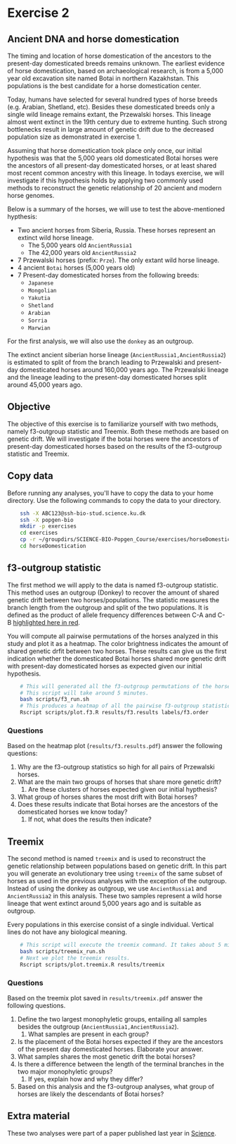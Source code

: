 # Exercise 2 #

## Ancient DNA and horse domestication ##
The timing and location of horse domestication of the ancestors to the present-day domesticated breeds remains unknown. The earliest evidence of horse domestication, based on archaeological research, is from a 5,000 year old excavation site named Botai in northern Kazakhstan. This populations is the best candidate for a horse domestication center. 

Today, humans have selected for several hundred types of horse breeds (e.g. Arabian, Shetland, etc). Besides these domesticated breeds only a single wild lineage remains extant, the Przewalski horses. This lineage almost went extinct in the 19th century due to extreme hunting. Such strong bottlenecks result in large amount of genetic drift due to the decreased population size as demonstrated in exercise 1. 

Assuming that horse domestication took place only once, our initial hypothesis was that the 5,000 years old domesticated Botai horses were the ancestors of all present-day domesticated horses, or at least shared most recent common ancestry with this lineage. In todays exercise, we will investigate if this hypothesis holds by applying two commonly used methods to reconstruct the genetic relationship of 20 ancient and modern horse genomes. 

Below is a summary of the horses, we will use to test the above-mentioned hypthesis:
- Two ancient horses from Siberia, Russia. These horses represent an extinct wild horse lineage.
  - The 5,000 years old `AncientRussia1`
  - The 42,000 years old `AncientRussia2`
- 7 Przewalski horses (prefix: `Prze`). The only extant wild horse lineage.
- 4 ancient `Botai` horses (5,000 years old) 
- 7 Present-day domesticated horses from the following breeds:
  - `Japanese`
  - `Mongolian`
  - `Yakutia`
  - `Shetland`
  - `Arabian`
  - `Sorria`
  - `Marwian`
  
For the first analysis, we will also use the `donkey` as an outgroup. 

The extinct ancient siberian horse lineage (`AncientRussia1,AncientRussia2`) is estimated to split of from the branch leading to Przewalski and present-day domesticated horses around 160,000 years ago. The Przewalski lineage and the lineage leading to the present-day domesticated horses split around 45,000 years ago.

## Objective ##
The objective of this exercise is to familiarize yourself with two methods, namely f3-outgroup statistic and Treemix. Both these methods are based on genetic drift. We will investigate if the botai horses were the ancestors of present-day domesticated horses based on the results of the f3-outgroup statistic and Treemix.

## Copy data ##

Before running any analyses, you'll have to copy the data to your home directory. Use the following commands to copy the data to your directory. 

```bash
	ssh -X ABC123@ssh-bio-stud.science.ku.dk
	ssh -X popgen-bio
	mkdir -p exercises
	cd exercises
	cp -r ~/groupdirs/SCIENCE-BIO-Popgen_Course/exercises/horseDomestication .
	cd horseDomestication
```

## f3-outgroup statistic ##
The first method we will apply to the data is named f3-outgroup statistic. This method uses an outgroup (Donkey) to recover the amount of shared genetic drift between two horses/populations. The statistic measures the branch length from the outgroup and split of the two populations. It is defined as the product of allele frequency differences between C-A and C-B [highlighted here in red](https://gaworkshop.readthedocs.io/en/latest/_images/f3-tree.png). 

You will compute all pairwise permutations of the horses analyzed in this study and plot it as a heatmap. The color brightness indicates the amount of shared genetic drfit between two horses. These results can give us the first indication whether the domesticated Botai horses shared more genetic drift with present-day domesticated horses as expected given our initial hypothesis.

```bash
	# This will generated all the f3-outgroup permutations of the horses analyzed in this exercise
	# This script will take around 5 minutes.
	bash scripts/f3_run.sh 
	# This produces a heatmap of all the pairwise f3-outgroup statistics
	Rscript scripts/plot.f3.R results/f3.results labels/f3.order
```

### Questions ###
Based on the heatmap plot (`results/f3.results.pdf`) answer the following questions:

1. Why are the f3-outgroup statistics so high for all pairs of Przewalski horses.
2. What are the main two groups of horses that share more genetic drift?
   1. Are these clusters of horses expected given our initial hypthesis?
3. What group of horses shares the most drift with Botai horses?
4. Does these results indicate that Botai horses are the ancestors of the domesticated horses we know today?
   1. If not, what does the results then indicate?


## Treemix ##
The second method is named `treemix` and is used to reconstruct the genetic relationship between populations based on genetic drift. In this part you will generate an evolutionary tree using `treemix` of the same subset of horses as used in the previous analyses with the exception of the outgroup. Instead of using the donkey as outgroup, we use `AncientRussia1` and `AncientRussia2` in this analysis. These two samples represent a wild horse lineage that went extinct around 5,000 years ago and is suitable as outgroup. 

Every populations in this exercise consist of a single individual. Vertical lines do not have any biological meaning. 


```bash
	# This script will execute the treemix command. It takes about 5 minutes
	bash scripts/treemix_run.sh
	# Next we plot the treemix results. 
	Rscript scripts/plot.treemix.R results/treemix
```

### Questions ###
Based on the treemix plot saved in `results/treemix.pdf` answer the following questions.
	
1. Define the two largest monophyletic groups, entailing all samples besides the outgroup (`AncientRussia1,AncientRussia2`). 
   1. What samples are present in each group?
2. Is the placement of the Botai horses expected if they are the ancestors of the present day domesticated horses. Elaborate your answer.
3. What samples shares the most genetic drift the botai horses?
4. Is there a difference between the length of the terminal branches in the two major monophyletic groups?
   1. If yes, explain how and why they differ?
5. Based on this analysis and the f3-outgroup analyses, what group of horses are likely the descendants of Botai horses?

## Extra material ##
These two analyses were part of a paper published last year in [Science](http://science.sciencemag.org/content/360/6384/111).
